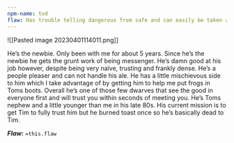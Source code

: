 ```yaml
---
npm-name: tod
flaw: Has trouble telling dangerous from safe and can easily be taken advantage of.
---
```

![[Pasted image 20230401114011.png]]

He’s the newbie. Only been with me for about 5 years. Since he’s the newbie he gets the grunt work of being messenger. He’s damn good at his job however, despite being very naïve, trusting and frankly dense. He’s a people pleaser and can not handle his ale. He has a little mischievous side to him which I take advantage of by getting him to help me put frogs in Toms boots. Overall he’s one of those few dwarves that see the good in everyone first and will trust you within seconds of meeting you. He’s Toms nephew and a little younger than me in his late 80s. His current mission is to get Tim to fully trust him but he burned toast once so he’s basically dead to Tim.

***Flaw:*** `=this.flaw`